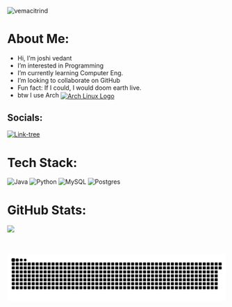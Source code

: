 ![vemacitrind](https://github.com/user-attachments/assets/dc38b1a7-3ec4-4591-bfb5-5cf63c93ad0a)
# About Me:
- Hi, I’m joshi vedant<br>
- I’m interested in Programming<br>
- I’m currently learning Computer Eng.<br>
- I’m looking to collaborate on GitHub<br>
- Fun fact: If I could, I would doom earth live.
- btw I use Arch [<img src="https://raw.githubusercontent.com/Raymo111/Raymo111/master/socials/arch.svg" height="25em" align="center" alt="Arch Linux Logo" title="Arch Linux Logo"/>](https://archlinux.org/)
  
## Socials:
<a href="https://guns.lol/vemacitrind">
  <img src="https://github.com/user-attachments/assets/4b720070-faa9-4213-ac50-8aaddeb3db44" alt="Link-tree" width="50" height="50">
</a>

# Tech Stack:
![Java](https://img.shields.io/badge/java-%23ED8B00.svg?style=for-the-badge&logo=openjdk&logoColor=white) ![Python](https://img.shields.io/badge/python-3670A0?style=for-the-badge&logo=python&logoColor=ffdd54) ![MySQL](https://img.shields.io/badge/mysql-4479A1.svg?style=for-the-badge&logo=mysql&logoColor=white) ![Postgres](https://img.shields.io/badge/postgres-%23316192.svg?style=for-the-badge&logo=postgresql&logoColor=white)
# GitHub Stats:
![](https://github-readme-stats.vercel.app/api/top-langs/?username=vemacitrind&theme=dark&hide_border=false&include_all_commits=false&count_private=false&layout=compact)

##
<br clear="both">
<div align="center">
<img src="https://raw.githubusercontent.com/AKASH722/AKASH722/output/snake.svg" alt="Snake animation" />
</div>
